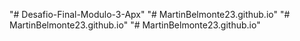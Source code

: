 "# Desafio-Final-Modulo-3-Apx" 
"# MartinBelmonte23.github.io" 
"# MartinBelmonte23.github.io" 
"# MartinBelmonte23.github.io" 
